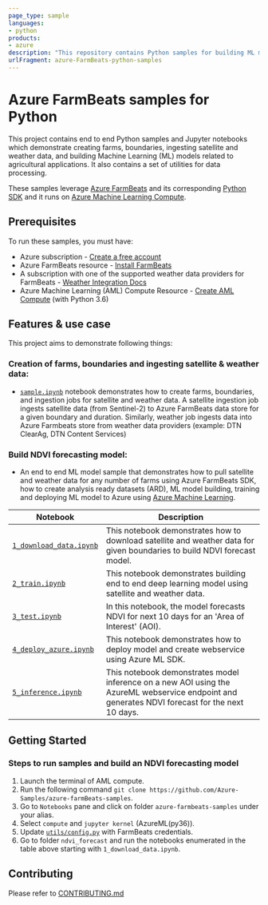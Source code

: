 ```yaml
---
page_type: sample
languages:
- python
products:
- azure
description: "This repository contains Python samples for building ML models using Azure FarmBeats python SDK."
urlFragment: azure-FarmBeats-python-samples
---
```


# Azure FarmBeats samples for Python 

This project contains end to end Python samples and Jupyter notebooks which demonstrate creating farms, boundaries, ingesting satellite and weather data, and building Machine Learning (ML) models related to agricultural applications. It also contains a set of utilities for data processing.

These samples leverage [Azure FarmBeats][product_docs] and its corresponding [Python SDK][azure-agrifood-farming] and it runs on [Azure Machine Learning Compute][aml-compute].

## Prerequisites

To run these samples, you must have:
- Azure subscription - [Create a free account][azure_subscription]
- Azure FarmBeats resource - [Install FarmBeats][install_farmbeats]
- A subscription with one of the supported weather data providers for FarmBeats - [Weather Integration Docs][farmbeats-weather-docs]
- Azure Machine Learning (AML) Compute Resource - [Create AML Compute][aml-compute-create] (with Python 3.6)

## Features & use case

This project aims to demonstrate following things:

### Creation of farms, boundaries and ingesting satellite & weather data:
* [`sample.ipynb`](quick_start/sample.ipynb) notebook demonstrates how to create farms, boundaries, and ingestion jobs for satellite and weather data. A satellite ingestion job ingests satellite data (from Sentinel-2) to Azure FarmBeats data store for a given boundary and duration. Similarly, weather job ingests data into Azure Farmbeats store from weather data providers (example: DTN ClearAg, DTN Content Services)

### Build NDVI forecasting model:

* An end to end ML model sample that demonstrates how to pull satellite and weather data for any number of farms using Azure FarmBeats SDK, how to create analysis ready datasets (ARD), ML model building, training and deploying ML model to Azure using [Azure Machine Learning][azure-ml].

| Notebook | Description |  
| --- | --- |
| [`1_download_data.ipynb`](ndvi_forecast/1_download_data.ipynb) | This notebook demonstrates how to download satellite and weather data for given boundaries to build NDVI forecast model.|
| [`2_train.ipynb`](ndvi_forecast/2_train.ipynb) | This notebook demonstrates building end to end deep learning model using satellite and weather data.|
| [`3_test.ipynb`](ndvi_forecast/3_test.ipynb) | In this notebook, the model forecasts NDVI for next 10 days for an 'Area of Interest' (AOI).|
| [`4_deploy_azure.ipynb`](ndvi_forecast/4_deploy_azure.ipynb) | This notebook demonstrates how to deploy model and create webservice using Azure ML SDK.|
| [`5_inference.ipynb`](nddvi_forecast/5_inference.ipynb) | This notebook demonstrates model inference on a new AOI using the AzureML webservice endpoint and generates NDVI forecast for the next 10 days.|

## Getting Started


### Steps to run samples and build an NDVI forecasting model
1. Launch the terminal of AML compute.
2. Run the following command `git clone https://github.com/Azure-Samples/azure-farmBeats-samples`.
3. Go to `Notebooks` pane and click on folder `azure-farmbeats-samples` under your alias.
4. Select `compute` and `jupyter kernel` (AzureML(py36)).
5. Update [`utils/config.py`](ndvi_forecast/utils/config.py) with FarmBeats credentials.
6. Go to folder `ndvi_forecast` and run the notebooks enumerated in the table above starting with `1_download_data.ipynb`.


## Contributing
Please refer to [CONTRIBUTING.md](CONTRIBUTING.md)

<!-- LINKS -->
[aml-compute]:https://docs.microsoft.com/en-us/azure/machine-learning/concept-compute-instance
[aml-compute-create]:https://docs.microsoft.com/en-us/azure/machine-learning/how-to-create-manage-compute-instance?tabs=python#create
[azure-agrifood-farming]:https://pypi.org/project/azure-agrifood-farming/
[azure-ml]:https://azure.microsoft.com/en-in/services/machine-learning/
[azure_subscription]: https://azure.microsoft.com/free/
[farmbeats-weather-docs]: https://aka.ms/FarmBeatsWeatherDocs/
[install_farmbeats]: https://aka.ms/FarmBeatsInstallDocumentationPaaS/
[product_docs]: https://aka.ms/FarmBeatsProductDocumentationPaaS/
